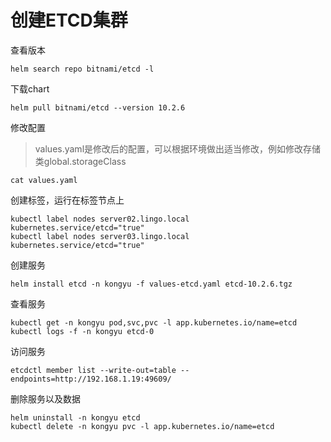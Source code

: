 # 创建ETCD集群

查看版本

```
helm search repo bitnami/etcd -l
```

下载chart

```
helm pull bitnami/etcd --version 10.2.6
```

修改配置

> values.yaml是修改后的配置，可以根据环境做出适当修改，例如修改存储类global.storageClass

```
cat values.yaml
```

创建标签，运行在标签节点上

```
kubectl label nodes server02.lingo.local kubernetes.service/etcd="true"
kubectl label nodes server03.lingo.local kubernetes.service/etcd="true"
```

创建服务

```
helm install etcd -n kongyu -f values-etcd.yaml etcd-10.2.6.tgz
```

查看服务

```
kubectl get -n kongyu pod,svc,pvc -l app.kubernetes.io/name=etcd
kubectl logs -f -n kongyu etcd-0
```

访问服务

```
etcdctl member list --write-out=table --endpoints=http://192.168.1.19:49609/
```

删除服务以及数据

```
helm uninstall -n kongyu etcd
kubectl delete -n kongyu pvc -l app.kubernetes.io/name=etcd
```

